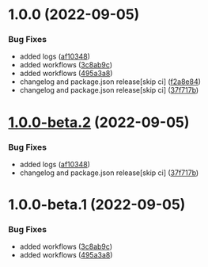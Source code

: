 # 1.0.0 (2022-09-05)


### Bug Fixes

* added logs ([af10348](https://github.com/prashant9428/semantic-versioning/commit/af1034833afdedd6d7206c195327614c7fd6e194))
* added workflows ([3c8ab9c](https://github.com/prashant9428/semantic-versioning/commit/3c8ab9c5690d7f44cc1f147a098f376cdd72849f))
* added workflows ([495a3a8](https://github.com/prashant9428/semantic-versioning/commit/495a3a8a99c9a02e5e4d091970226181e544aa7b))
* changelog and package.json release[skip ci] ([f2a8e84](https://github.com/prashant9428/semantic-versioning/commit/f2a8e842fc028071378e0e006d81e6d214dfc3a2))
* changelog and package.json release[skip ci] ([37f717b](https://github.com/prashant9428/semantic-versioning/commit/37f717b173aa9c0eb2ca11517ea8fd904a322c3b))

# [1.0.0-beta.2](https://github.com/prashant9428/semantic-versioning/compare/v1.0.0-beta.1...v1.0.0-beta.2) (2022-09-05)


### Bug Fixes

* added logs ([af10348](https://github.com/prashant9428/semantic-versioning/commit/af1034833afdedd6d7206c195327614c7fd6e194))
* changelog and package.json release[skip ci] ([37f717b](https://github.com/prashant9428/semantic-versioning/commit/37f717b173aa9c0eb2ca11517ea8fd904a322c3b))

# 1.0.0-beta.1 (2022-09-05)


### Bug Fixes

* added workflows ([3c8ab9c](https://github.com/prashant9428/semantic-versioning/commit/3c8ab9c5690d7f44cc1f147a098f376cdd72849f))
* added workflows ([495a3a8](https://github.com/prashant9428/semantic-versioning/commit/495a3a8a99c9a02e5e4d091970226181e544aa7b))
